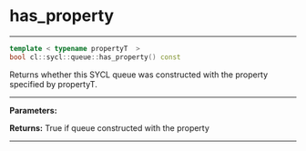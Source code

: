 # has_property

---

```cpp
template < typename propertyT  >
bool cl::sycl::queue::has_property() const
```


Returns whether this SYCL queue was constructed with the property specified by propertyT. 


---
**Parameters:**

**Returns:** True if queue constructed with the property 

---
